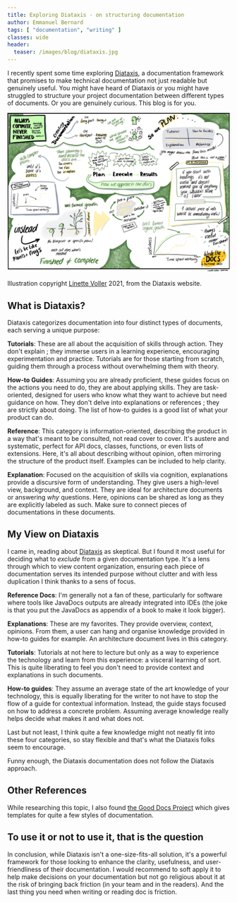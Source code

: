 ```yaml
---
title: Exploring Diataxis - on structuring documentation
author: Emmanuel Bernard
tags: [ "documentation", "writing" ]
classes: wide
header:
  teaser: /images/blog/diataxis.jpg
---
```

I recently spent some time exploring [Diataxis](https://diataxis.fr), a documentation framework that promises to make technical documentation not just readable but genuinely useful.
You might have heard of Diataxis or you might have struggled to structure your project documentation between different types of documents. 
Or you are genuinely curious.
This blog is for you.

![Diataxis sketchnote](/images/blog/diataxis.jpg)

Illustration copyright [Linette Voller](https://linettevoller.com/) 2021, from the Diataxis website.

## What is Diataxis?

Diataxis categorizes documentation into four distinct types of documents, each serving a unique purpose:

**Tutorials**: These are all about the acquisition of skills through action. They don't explain ; they immerse users in a learning experience, encouraging experimentation and practice. Tutorials are for those starting from scratch, guiding them through a process without overwhelming them with theory.  

**How-to Guides**: Assuming you are already proficient, these guides focus on the actions you need to do, they are about applying skills. They are task-oriented, designed for users who know what they want to achieve but need guidance on how. They don't delve into explanations or references ; they are strictly about doing. The list of how-to guides is a good list of what your product can do.  

**Reference**: This category is information-oriented, describing the product in a way that's meant to be consulted, not read cover to cover. It's austere and systematic, perfect for API docs, classes, functions, or even lists of extensions. Here, it's all about describing without opinion, often mirroring the structure of the product itself. Examples can be included to help clarity.  

**Explanation**: Focused on the acquisition of skills via cognition, explanations provide a discursive form of understanding. They give users a high-level view, background, and context. They are ideal for architecture documents or answering _why_ questions. Here, opinions can be shared as long as they are explicitly labeled as such. Make sure to connect pieces of documentations in these documents.

## My View on Diataxis

I came in, reading about [Diataxis](https://diataxis.fr) as skeptical.
But I found it most useful for deciding what to *exclude* from a given documentation type.
It's a lens through which to view content organization, ensuring each piece of documentation serves its intended purpose without clutter and with less duplication I think thanks to a sens of focus.

**Reference Docs**: I'm generally not a fan of these, particularly for software  where tools like JavaDocs outputs are already integrated into IDEs (the joke is that you put the JavaDocs as appendix of a book to make it look bigger).

**Explanations**: These are my favorites. They provide overview, context, opinions. From them, a user can hang and organise knowledge provided in how-to guides for example. An architecture document lives in this category.

**Tutorials**: Tutorials at not here to lecture but only as a way to experience the technology and learn from this experience: a visceral learning of sort. This is quite liberating to feel you don't need to provide context and explanations in such documents.

**How-to guides**: They assume an average state of the art knowledge of your technology, this is equally liberating for the writer to not have to stop the flow of a guide for contextual information. Instead, the guide stays focused on how to address a concrete problem. Assuming average knowledge really helps decide what makes it and what does not.

Last but not least, I think quite a few knowledge might not neatly fit into these four categories, so stay flexible and that's what the Diataxis folks seem to encourage.

Funny enough, the Diataxis documentation does not follow the Diataxis approach.

## Other References

While researching this topic, I also found [the Good Docs Project](https://www.thegooddocsproject.dev/) which gives templates for quite a few styles of documentation.

## To use it or not to use it, that is the question

In conclusion, while Diataxis isn't a one-size-fits-all solution, it's a powerful framework for those looking to enhance the clarity, usefulness, and user-friendliness of their documentation. 
I would recommend to soft apply it to help make decisions on your documentation but not go religious about it at the risk of bringing back friction (in your team and in the readers).
And the last thing you need when writing or reading doc is friction.
